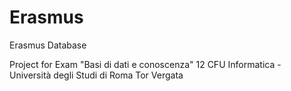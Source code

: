 # Erasmus
Erasmus Database 

Project for Exam "Basi di dati e conoscenza" 12 CFU Informatica - Università degli Studi di Roma Tor Vergata

